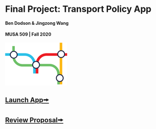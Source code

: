# Final Project: Transport Policy App
#### Ben Dodson & Jingzong Wang
#### MUSA 509 | Fall 2020
<img src="https://github.com/MUSA-509/final-project-jingzong-ben/blob/master/assets/logo.png" style="width:200px;"/>

## <a href="http://transitridershipduringcovid-env.eba-wbdrnkst.us-east-1.elasticbeanstalk.com/"> Launch App🠚   </a>

## <a href="https://github.com/MUSA-509/final-project-jingzong-ben/blob/master/Proposal.md"> Review Proposal🠚   </a>